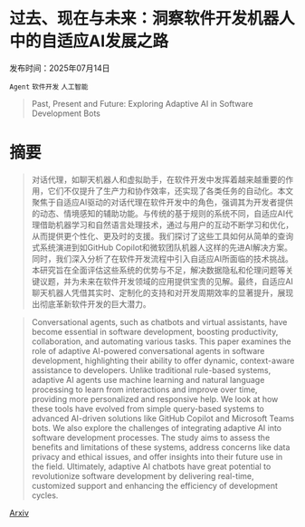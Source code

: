 # 过去、现在与未来：洞察软件开发机器人中的自适应AI发展之路

发布时间：2025年07月14日

`Agent` `软件开发` `人工智能`

> Past, Present and Future: Exploring Adaptive AI in Software Development Bots

# 摘要

> 对话代理，如聊天机器人和虚拟助手，在软件开发中发挥着越来越重要的作用，它们不仅提升了生产力和协作效率，还实现了各类任务的自动化。本文聚焦于自适应AI驱动的对话代理在软件开发中的角色，强调其为开发者提供的动态、情境感知的辅助功能。与传统的基于规则的系统不同，自适应AI代理借助机器学习和自然语言处理技术，通过与用户的互动不断学习和优化，从而提供更个性化、更及时的支援。我们探讨了这些工具如何从简单的查询式系统演进到如GitHub Copilot和微软团队机器人这样的先进AI解决方案。同时，我们深入分析了在软件开发流程中引入自适应AI所面临的技术挑战。本研究旨在全面评估这些系统的优势与不足，解决数据隐私和伦理问题等关键议题，并为未来在软件开发领域的应用提供宝贵的见解。最终，自适应AI聊天机器人凭借其实时、定制化的支持和对开发周期效率的显著提升，展现出彻底革新软件开发的巨大潜力。

> Conversational agents, such as chatbots and virtual assistants, have become essential in software development, boosting productivity, collaboration, and automating various tasks. This paper examines the role of adaptive AI-powered conversational agents in software development, highlighting their ability to offer dynamic, context-aware assistance to developers. Unlike traditional rule-based systems, adaptive AI agents use machine learning and natural language processing to learn from interactions and improve over time, providing more personalized and responsive help. We look at how these tools have evolved from simple query-based systems to advanced AI-driven solutions like GitHub Copilot and Microsoft Teams bots. We also explore the challenges of integrating adaptive AI into software development processes. The study aims to assess the benefits and limitations of these systems, address concerns like data privacy and ethical issues, and offer insights into their future use in the field. Ultimately, adaptive AI chatbots have great potential to revolutionize software development by delivering real-time, customized support and enhancing the efficiency of development cycles.

[Arxiv](https://arxiv.org/abs/2507.10822)